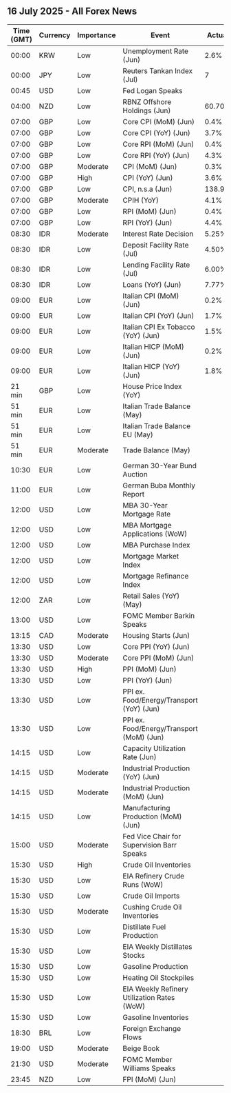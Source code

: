 ## 16 July 2025 - All Forex News

| Time (GMT) | Currency | Importance | Event | Actual | Forecast | Previous |
|------|----------|------------|-------|--------|----------|----------|
| 00:00 | KRW | Low | Unemployment Rate (Jun) | 2.6% |  | 2.7% |
| 00:00 | JPY | Low | Reuters Tankan Index (Jul) | 7 |  | 6 |
| 00:45 | USD | Low | Fed Logan Speaks |  |  |  |
| 04:00 | NZD | Low | RBNZ Offshore Holdings (Jun) | 60.70% |  | 59.70% |
| 07:00 | GBP | Low | Core CPI (MoM) (Jun) | 0.4% | 0.2% | 0.2% |
| 07:00 | GBP | Low | Core CPI (YoY) (Jun) | 3.7% | 3.5% | 3.5% |
| 07:00 | GBP | Low | Core RPI (MoM) (Jun) | 0.4% |  | 0.2% |
| 07:00 | GBP | Low | Core RPI (YoY) (Jun) | 4.3% |  | 4.1% |
| 07:00 | GBP | Moderate | CPI (MoM) (Jun) | 0.3% | 0.2% | 0.2% |
| 07:00 | GBP | High | CPI (YoY) (Jun) | 3.6% | 3.4% | 3.4% |
| 07:00 | GBP | Low | CPI, n.s.a (Jun) | 138.90 |  | 138.40 |
| 07:00 | GBP | Moderate | CPIH (YoY) | 4.1% |  | 4.0% |
| 07:00 | GBP | Low | RPI (MoM) (Jun) | 0.4% | 0.3% | 0.2% |
| 07:00 | GBP | Low | RPI (YoY) (Jun) | 4.4% | 4.3% | 4.3% |
| 08:30 | IDR | Moderate | Interest Rate Decision | 5.25% | 5.25% | 5.50% |
| 08:30 | IDR | Low | Deposit Facility Rate (Jul) | 4.50% | 4.50% | 4.75% |
| 08:30 | IDR | Low | Lending Facility Rate (Jul) | 6.00% | 6.00% | 6.25% |
| 08:30 | IDR | Low | Loans (YoY) (Jun) | 7.77% |  | 8.43% |
| 09:00 | EUR | Low | Italian CPI (MoM) (Jun) | 0.2% | 0.2% | -0.1% |
| 09:00 | EUR | Low | Italian CPI (YoY) (Jun) | 1.7% | 1.7% | 1.6% |
| 09:00 | EUR | Low | Italian CPI Ex Tobacco (YoY) (Jun) | 1.5% |  | 1.4% |
| 09:00 | EUR | Low | Italian HICP (MoM) (Jun) | 0.2% | 0.2% | -0.1% |
| 09:00 | EUR | Low | Italian HICP (YoY) (Jun) | 1.8% | 1.7% | 1.7% |
| 21 min | GBP | Low | House Price Index (YoY) |  | 3.2% | 3.5% |
| 51 min | EUR | Low | Italian Trade Balance (May) |  | 2.870B | 2.482B |
| 51 min | EUR | Low | Italian Trade Balance EU (May) |  |  | 0.16B |
| 51 min | EUR | Moderate | Trade Balance (May) |  | 13.9B | 9.9B |
| 10:30 | EUR | Low | German 30-Year Bund Auction |  |  | 2.990% |
| 11:00 | EUR | Low | German Buba Monthly Report |  |  |  |
| 12:00 | USD | Low | MBA 30-Year Mortgage Rate |  |  | 6.77% |
| 12:00 | USD | Low | MBA Mortgage Applications (WoW) |  |  | 9.4% |
| 12:00 | USD | Low | MBA Purchase Index |  |  | 180.9 |
| 12:00 | USD | Low | Mortgage Market Index |  |  | 281.6 |
| 12:00 | USD | Low | Mortgage Refinance Index |  |  | 829.3 |
| 12:00 | ZAR | Low | Retail Sales (YoY) (May) |  |  | 5.1% |
| 13:00 | USD | Low | FOMC Member Barkin Speaks |  |  |  |
| 13:15 | CAD | Moderate | Housing Starts (Jun) |  | 262.0K | 279.5K |
| 13:30 | USD | Low | Core PPI (YoY) (Jun) |  | 2.7% | 3.0% |
| 13:30 | USD | Moderate | Core PPI (MoM) (Jun) |  | 0.2% | 0.1% |
| 13:30 | USD | High | PPI (MoM) (Jun) |  | 0.2% | 0.1% |
| 13:30 | USD | Low | PPI (YoY) (Jun) |  | 2.5% | 2.6% |
| 13:30 | USD | Low | PPI ex. Food/Energy/Transport (YoY) (Jun) |  |  | 2.7% |
| 13:30 | USD | Low | PPI ex. Food/Energy/Transport (MoM) (Jun) |  |  | 0.1% |
| 14:15 | USD | Low | Capacity Utilization Rate (Jun) |  | 77.4% | 77.4% |
| 14:15 | USD | Moderate | Industrial Production (YoY) (Jun) |  |  | 0.60% |
| 14:15 | USD | Moderate | Industrial Production (MoM) (Jun) |  | 0.1% | -0.2% |
| 14:15 | USD | Low | Manufacturing Production (MoM) (Jun) |  | 0.0% | 0.1% |
| 15:00 | USD | Moderate | Fed Vice Chair for Supervision Barr Speaks |  |  |  |
| 15:30 | USD | High | Crude Oil Inventories |  | -1.800M | 7.070M |
| 15:30 | USD | Low | EIA Refinery Crude Runs (WoW) |  |  | -0.099M |
| 15:30 | USD | Low | Crude Oil Imports |  |  | -1.358M |
| 15:30 | USD | Moderate | Cushing Crude Oil Inventories |  |  | 0.464M |
| 15:30 | USD | Low | Distillate Fuel Production |  |  | 0.059M |
| 15:30 | USD | Low | EIA Weekly Distillates Stocks |  |  | -0.825M |
| 15:30 | USD | Low | Gasoline Production |  |  | 0.278M |
| 15:30 | USD | Low | Heating Oil Stockpiles |  |  | 0.603M |
| 15:30 | USD | Low | EIA Weekly Refinery Utilization Rates (WoW) |  |  | -0.2% |
| 15:30 | USD | Low | Gasoline Inventories |  |  | -2.658M |
| 18:30 | BRL | Low | Foreign Exchange Flows |  |  | -2.148B |
| 19:00 | USD | Moderate | Beige Book |  |  |  |
| 21:30 | USD | Moderate | FOMC Member Williams Speaks |  |  |  |
| 23:45 | NZD | Low | FPI (MoM) (Jun) |  |  | 0.5% |
